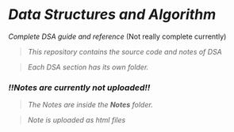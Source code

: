 ﻿# *Data Structures and Algorithm*


*Complete DSA guide and reference* (Not really complete currently)

>*This repository contains the source code and notes of DSA*

>*Each DSA section has its own folder.*

### *!!Notes are currently not uploaded!!*

>*The Notes are inside the **Notes** folder.*

>*Note is uploaded as html files*


